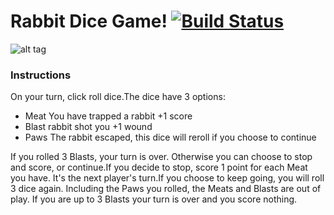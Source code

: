 Rabbit Dice Game!  [![Build Status](https://travis-ci.org/drewg233/wabbits.svg?branch=master)](https://travis-ci.org/drewg233/wabbits)
=================

![alt tag](https://raw.githubusercontent.com/drewg233/wabbits/master/web/app/assets/images/screenshot.png)


### Instructions

On your turn, click roll dice.The dice have 3 options:

* Meat  You have trapped a rabbit +1 score
* Blast  rabbit shot you +1 wound
* Paws  The rabbit escaped, this dice will reroll if you choose to continue

If you rolled 3 Blasts, your turn is over. Otherwise you can choose to stop and score, or continue.If you decide to stop, score 1 point for each Meat you have. It's the next player's turn.If you choose to keep going, you will roll 3 dice again. Including the Paws you rolled, the Meats and Blasts are out of play. If you are up to 3 Blasts your turn is over and you score nothing.
